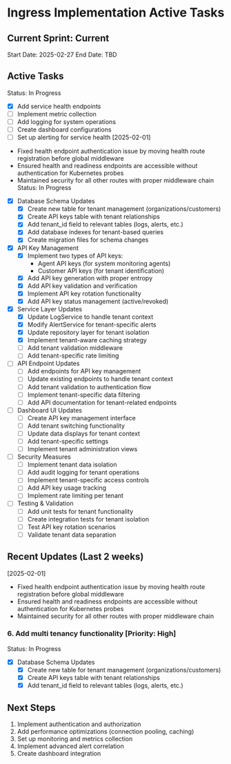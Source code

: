 # Ingress Implementation Active Tasks

## Current Sprint: Current

Start Date: 2025-02-27
End Date: TBD

## Active Tasks

Status: In Progress
- [x] Add service health endpoints
- [ ] Implement metric collection
- [ ] Add logging for system operations
- [ ] Create dashboard configurations
- [ ] Set up alerting for service health
[2025-02-01]
- Fixed health endpoint authentication issue by moving health route registration before global middleware
- Ensured health and readiness endpoints are accessible without authentication for Kubernetes probes
- Maintained security for all other routes with proper middleware chain
Status: In Progress
- [x] Database Schema Updates
  - [x] Create new table for tenant management (organizations/customers)
  - [x] Create API keys table with tenant relationships
  - [x] Add tenant_id field to relevant tables (logs, alerts, etc.)
  - [x] Add database indexes for tenant-based queries
  - [x] Create migration files for schema changes
- [x] API Key Management
  - [x] Implement two types of API keys:
    - Agent API keys (for system monitoring agents)
    - Customer API keys (for tenant identification)
  - [x] Add API key generation with proper entropy
  - [x] Add API key validation and verification
  - [x] Implement API key rotation functionality
  - [x] Add API key status management (active/revoked)
- [x] Service Layer Updates
  - [x] Update LogService to handle tenant context
  - [x] Modify AlertService for tenant-specific alerts
  - [x] Update repository layer for tenant isolation
  - [x] Implement tenant-aware caching strategy
  - [ ] Add tenant validation middleware
  - [ ] Add tenant-specific rate limiting
- [ ] API Endpoint Updates
  - [ ] Add endpoints for API key management
  - [ ] Update existing endpoints to handle tenant context
  - [ ] Add tenant validation to authentication flow
  - [ ] Implement tenant-specific data filtering
  - [ ] Add API documentation for tenant-related endpoints
- [ ] Dashboard UI Updates
  - [ ] Create API key management interface
  - [ ] Add tenant switching functionality
  - [ ] Update data displays for tenant context
  - [ ] Add tenant-specific settings
  - [ ] Implement tenant administration views
- [ ] Security Measures
  - [ ] Implement tenant data isolation
  - [ ] Add audit logging for tenant operations
  - [ ] Implement tenant-specific access controls
  - [ ] Add API key usage tracking
  - [ ] Implement rate limiting per tenant
- [ ] Testing & Validation
  - [ ] Add unit tests for tenant functionality
  - [ ] Create integration tests for tenant isolation
  - [ ] Test API key rotation scenarios
  - [ ] Validate tenant data separation

## Recent Updates (Last 2 weeks)

[2025-02-01]
- Fixed health endpoint authentication issue by moving health route registration before global middleware
- Ensured health and readiness endpoints are accessible without authentication for Kubernetes probes
- Maintained security for all other routes with proper middleware chain

### 6. Add multi tenancy functionality [Priority: High]
Status: In Progress
- [x] Database Schema Updates
  - [x] Create new table for tenant management (organizations/customers)
  - [x] Create API keys table with tenant relationships
  - [x] Add tenant_id field to relevant tables (logs, alerts, etc.)

## Next Steps

1. Implement authentication and authorization
2. Add performance optimizations (connection pooling, caching)
3. Set up monitoring and metrics collection
4. Implement advanced alert correlation
5. Create dashboard integration
